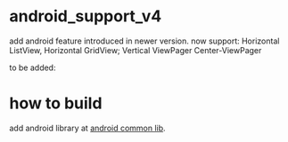 android_support_v4
==================

add android feature introduced in newer version.
now support:
Horizontal ListView, Horizontal GridView;
Vertical ViewPager
Center-ViewPager

to be added:

how to build
===================
add android library at [android common lib](https://github.com/luoqii/android_common_lib).
